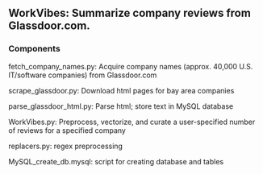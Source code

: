## WorkVibes: Summarize company reviews from Glassdoor.com.

### Components

fetch_company_names.py: Acquire company names (approx. 40,000 U.S. IT/software companies) from Glassdoor.com

scrape_glassdoor.py: Download html pages for bay area companies

parse_glassdoor_html.py:  Parse html; store text in MySQL database

WorkVibes.py:  Preprocess, vectorize, and curate a user-specified number of reviews for a specified company

replacers.py: regex preprocessing

MySQL_create_db.mysql: script for creating database and tables






